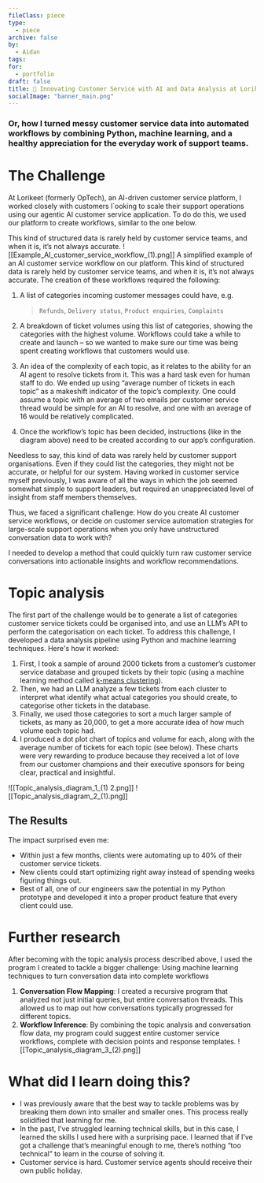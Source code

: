 ```yaml
---
fileClass: piece
type:
  - piece
archive: false
by:
  - Aidan
tags: 
for:
  - portfolio
draft: false
title: 🦜 Innovating Customer Service with AI and Data Analysis at Lorikeet
socialImage: "banner_main.png"
---
```

### Or, how I turned messy customer service data into automated workflows by combining Python, machine learning, and a healthy appreciation for the everyday work of support teams.
# The Challenge

At Lorikeet (formerly OpTech), an AI-driven customer service platform, I worked closely with customers l`ooking to scale their support operations using our agentic AI customer service application. To do do this, we used our platform to create workflows, similar to the one below.

This kind of structured data is rarely held by customer service teams, and when it is, it’s not always accurate.
![[Example_AI_customer_service_workflow_(1).png]]
A simplified example of an AI customer service workflow on our platform. This kind of structured data is rarely held by customer service teams, and when it is, it’s not always accurate.
The creation of these workflows required the following:

1. A list of categories incoming customer messages could have, e.g.
    
    > `Refunds`, `Delivery status`, `Product enquiries`, `Complaints`
    
2. A breakdown of ticket volumes using this list of categories, showing the categories with the highest volume. Workflows could take a while to create and launch – so we wanted to make sure our time was being spent creating workflows that customers would use.
    
3. An idea of the complexity of each topic, as it relates to the ability for an AI agent to resolve tickets from it. This was a hard task even for human staff to do. We ended up using “average number of tickets in each topic” as a makeshift indicator of the topic’s complexity. One could assume a topic with an average of two emails per customer service thread would be simple for an AI to resolve, and one with an average of 16 would be relatively complicated.
    
4. Once the workflow’s topic has been decided, instructions (like in the diagram above) need to be created according to our app’s configuration.
    

Needless to say, this kind of data was rarely held by customer support organisations. Even if they could list the categories, they might not be accurate, or helpful for our system. Having worked in customer service myself previously, I was aware of all the ways in which the job seemed somewhat simple to support leaders, but required an unappreciated level of insight from staff members themselves.

Thus, we faced a significant challenge: How do you create AI customer service workflows, or decide on customer service automation strategies for large-scale support operations when you only have unstructured conversation data to work with?

I needed to develop a method that could quickly turn raw customer service conversations into actionable insights and workflow recommendations.
# Topic analysis
The first part of the challenge would be to generate a list of categories customer service tickets could be organised into, and use an LLM’s API to perform the categorisation on each ticket.
To address this challenge, I developed a data analysis pipeline using Python and machine learning techniques. Here's how it worked:

1. First, I took a sample of around 2000 tickets from a customer’s customer service database and grouped tickets by their topic (using a machine learning method called [k-means clustering](https://en.wikipedia.org/wiki/K-means_clustering)).
2. Then, we had an LLM analyze a few tickets from each cluster to interpret what identify what actual categories you should create, to categorise other tickets in the database.
3. Finally, we used those categories to sort a much larger sample of tickets, as many as 20,000, to get a more accurate idea of how much volume each topic had.
4. I produced a dot plot chart of topics and volume for each, along with the average number of tickets for each topic (see below). These charts were very rewarding to produce because they received a lot of love from our customer champions and their executive sponsors for being clear, practical and insightful.
  
![[Topic_analysis_diagram_1_(1) 2.png]]
![[Topic_analysis_diagram_2_(1).png]]
## The Results
The impact surprised even me:

- Within just a few months, clients were automating up to 40% of their customer service tickets.
- New clients could start optimizing right away instead of spending weeks figuring things out.
- Best of all, one of our engineers saw the potential in my Python prototype and developed it into a proper product feature that every client could use.
# Further research
After becoming with the topic analysis process described above, I used the program I created to tackle a bigger challenge: Using machine learning techniques to turn conversation data into complete workflows

1. **Conversation Flow Mapping**: I created a recursive program that analyzed not just initial queries, but entire conversation threads. This allowed us to map out how conversations typically progressed for different topics.
2. **Workflow Inference**: By combining the topic analysis and conversation flow data, my program could suggest entire customer service workflows, complete with decision points and response templates.
![[Topic_analysis_diagram_3_(2).png]]
# What did I learn doing this?

- I was previously aware that the best way to tackle problems was by breaking them down into smaller and smaller ones. This process really solidified that learning for me.
- In the past, I’ve struggled learning technical skills, but in this case, I learned the skills I used here with a surprising pace. I learned that if I’ve got a challenge that’s meaningful enough to me, there’s nothing “too technical” to learn in the course of solving it.
- Customer service is hard. Customer service agents should receive their own public holiday.